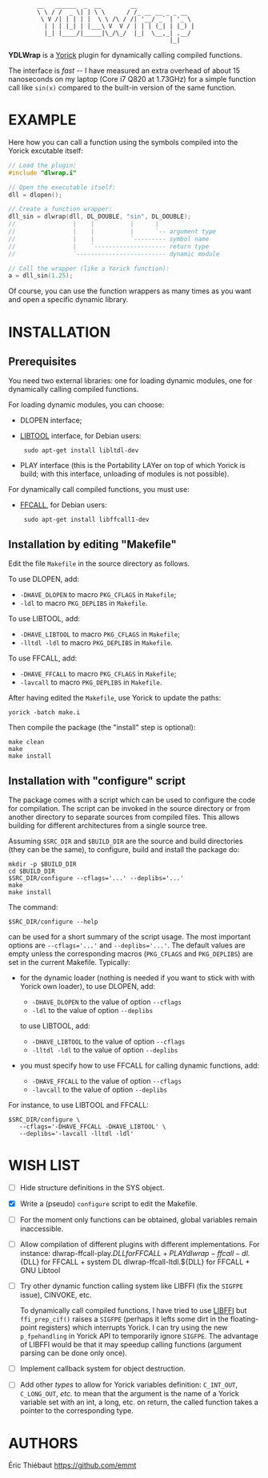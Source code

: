            __   ______  _  __        __
            \ \ / /  _ \| | \ \      / /_ __ __ _ _ __
             \ V /| | | | |  \ \ /\ / /| '__/ _` | '_ \
              | | | |_| | |___\ V  V / | | | (_| | |_) |
              |_| |____/|_____|\_/\_/  |_|  \__,_| .__/
                                                 |_|

**YDLWrap** is a [Yorick](http://yorick.github.com/) plugin for dynamically
calling compiled functions.

The interface is *fast* -- I have measured an extra overhead of about 15
nanoseconds on my laptop (Core i7 Q820 at 1.73GHz) for a simple function
call like `sin(x)` compared to the built-in version of the same function.


EXAMPLE
=======

Here how you can call a function using the symbols compiled into the Yorick
excutable itself:
````C
// Load the plugin:
#include "dlwrap.i"

// Open the executable itself:
dll = dlopen();

// Create a function wrapper:
dll_sin = dlwrap(dll, DL_DOUBLE, "sin", DL_DOUBLE);
//                |    |          |      |
//                |    |          |      `-- argument type
//                |    |          `--------- symbol name
//                |    `-------------------- return type
//                `------------------------- dynamic module

// Call the wrapper (like a Yorick function):
a = dll_sin(1.25);
````
Of course, you can use the function wrappers as many times as you want and
open a specific dynamic library.


INSTALLATION
============

Prerequisites
-------------

You need two external libraries: one for loading dynamic modules, one for
dynamically calling compiled functions.

For loading dynamic modules, you can choose:
 - DLOPEN interface;
 - [LIBTOOL](http://www.gnu.org/software/libtool/) interface, for Debian
   users:

        sudo apt-get install libltdl-dev

- PLAY interface (this is the Portability LAYer on top of which Yorick is
   build; with this interface, unloading of modules is not possible).

For dynamically call compiled functions, you must use:
 - [FFCALL](http://www.haible.de/bruno/packages-ffcall.html), for Debian
   users:

        sudo apt-get install libffcall1-dev


Installation by editing "Makefile"
----------------------------------

Edit the file `Makefile` in the source directory as follows.

To use DLOPEN, add:
  * `-DHAVE_DLOPEN`     to macro `PKG_CFLAGS` in `Makefile`;
  * `-ldl`              to macro `PKG_DEPLIBS` in `Makefile`.

To use LIBTOOL, add:
  * `-DHAVE_LIBTOOL`    to macro `PKG_CFLAGS` in `Makefile`;
  * `-lltdl -ldl`       to macro `PKG_DEPLIBS` in `Makefile`.

To use FFCALL, add:
  * `-DHAVE_FFCALL`     to macro `PKG_CFLAGS` in `Makefile`;
  * `-lavcall`          to macro `PKG_DEPLIBS` in `Makefile`.

After having edited the `Makefile`, use Yorick to update the paths:

    yorick -batch make.i

Then compile the package (the "install" step is optional):

    make clean
    make
    make install


Installation with "configure" script
------------------------------------

The package comes with a script which can be used to configure the code for
compilation.  The script can be invoked in the source directory or from
another directory to separate sources from compiled files. This allows
building for different architectures from a single source tree.

Assuming `$SRC_DIR` and `$BUILD_DIR` are the source and build directories
(they can be the same), to configure, build and install the package do:

    mkdir -p $BUILD_DIR
    cd $BUILD_DIR
    $SRC_DIR/configure --cflags='...' --deplibs='...'
    make
    make install

The command:

    $SRC_DIR/configure --help

can be used for a short summary of the script usage.  The most important
options are `--cflags='...'` and `--deplibs='...'`.  The default values are
empty unless the corresponding macros (`PKG_CFLAGS` and `PKG_DEPLIBS`) are set
in the current Makefile.  Typically:

 * for the dynamic loader (nothing is needed if you want to stick with
   with Yorick own loader), to use DLOPEN, add:

    * `-DHAVE_DLOPEN`     to the value of option `--cflags`
    * `-ldl`              to the value of option `--deplibs`

   to use LIBTOOL, add:

     * `-DHAVE_LIBTOOL`    to the value of option `--cflags`
     * `-lltdl -ldl`       to the value of option `--deplibs`

 * you must specify how to use FFCALL for calling dynamic functions, add:

     * `-DHAVE_FFCALL`     to the value of option `--cflags`
     * `-lavcall`          to the value of option `--deplibs`

For instance, to use LIBTOOL and FFCALL:

    $SRC_DIR/configure \
       --cflags='-DHAVE_FFCALL -DHAVE_LIBTOOL' \
       --deplibs='-lavcall -lltdl -ldl'


WISH LIST
=========

-[ ] Hide structure definitions in the SYS object.

-[x] Write a (pseudo) `configure` script to edit the Makefile.

-[ ] For the moment only functions can be obtained, global variables remain inaccessible.

-[ ] Allow compilation of different plugins with different implementations.
   For instance:
     dlwrap-ffcall-play.${DLL}  for FFCALL + PLAY
     dlwrap-ffcall-dl.${DLL}    for FFCALL + system DL
     dlwrap-ffcall-ltdl.${DLL}  for FFCALL + GNU Libtool

-[ ] Try other dynamic function calling system like LIBFFI (fix the `SIGFPE`
   issue), CINVOKE, etc.

   To dynamically call compiled functions, I have tried to use
   [LIBFFI](http://sourceware.org/libffi) but `ffi_prep_cif()` raises a
   `SIGFPE` (perhaps it lefts some dirt in the floating-point registers)
   which interrupts Yorick.  I can try using the new `p_fpehandling` in
   Yorick API to temporarily ignore `SIGFPE`.  The advantage of LIBFFI
   would be that it may speedup calling functions (argument parsing can be
   done only once).

-[ ] Implement callback system for object destruction.

-[ ] Add other *types* to allow for Yorick variables definition:
   `C_INT_OUT`, `C_LONG_OUT`, *etc.* to mean that the argument is the name
   of a Yorick variable set with an int, a long, etc. on return, the called
   function takes a pointer to the corresponding type.


AUTHORS
=======
Éric Thiébaut <https://github.com/emmt>
